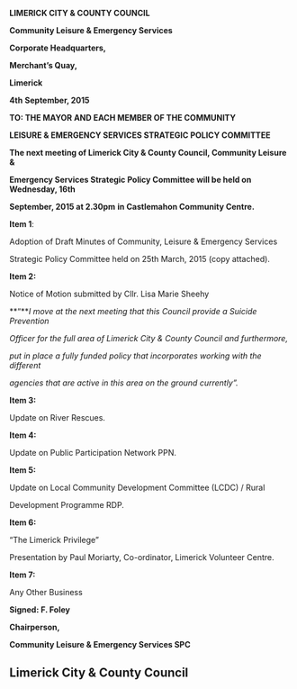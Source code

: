 **LIMERICK CITY & COUNTY COUNCIL**

**Community Leisure & Emergency Services**

**Corporate Headquarters,**

**Merchant’s Quay,**

**Limerick**

**4th** **September, 2015**

**TO: THE MAYOR AND EACH MEMBER OF THE COMMUNITY**

**LEISURE & EMERGENCY SERVICES STRATEGIC POLICY COMMITTEE**

**The next meeting of Limerick City & County Council, Community Leisure &**

**Emergency Services Strategic Policy Committee will be held on Wednesday, 16th**

**September, 2015 at 2.30pm** **in Castlemahon Community Centre.**

**Item 1**:

Adoption of Draft Minutes of Community, Leisure & Emergency Services

Strategic Policy Committee held on 25th March, 2015 (copy attached).

**Item 2:**

Notice of Motion submitted by Cllr. Lisa Marie Sheehy

**“***I move at the next meeting that this Council provide a Suicide Prevention*

*Officer for the full area of Limerick City & County Council and furthermore,*

*put in place a fully funded policy that incorporates working with the different*

*agencies that are active in this area on the ground currently”.*

**Item 3:**

Update on River Rescues.

**Item 4:**

Update on Public Participation Network PPN.

**Item 5:**

Update on Local Community Development Committee (LCDC) / Rural

Development Programme RDP.

**Item 6:**

“The Limerick Privilege”

Presentation by Paul Moriarty, Co-ordinator, Limerick Volunteer Centre.

**Item 7:**

Any Other Business

**Signed: F. Foley**

**Chairperson,**

**Community Leisure & Emergency Services SPC**

**Limerick City & County Council**
---
